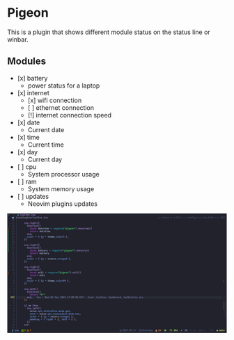 # Pigeon

This is a plugin that shows different module status on the status line or winbar.

## Modules

*   \[x] battery
    *   power status for a laptop
*   \[x] internet
    *   \[x] wifi connection
    *   \[ ] ethernet connection
    *   \[!] internet connection speed
*   \[x] date
    *   Current date
*   \[x] time
    *   Current time
*   \[x] day
    *   Current day
*   \[ ] cpu
    *   System processor usage
*   \[ ] ram
    *   System memory usage
*   \[ ] updates
    *   Neovim plugins updates

![Illustration](/image.png)
